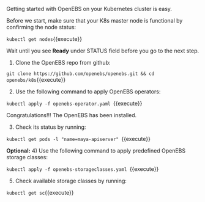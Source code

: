 Getting started with OpenEBS on your Kubernetes cluster is easy.

Before we start, make sure that your K8s master node is functional by confirming the node status:

`kubectl get nodes`{{execute}}

Wait until you see **Ready** under STATUS field before you go to the next step.

1) Clone the OpenEBS repo from github:

`git clone https://github.com/openebs/openebs.git && cd openebs/k8s`{{execute}}

2) Use the following command to apply OpenEBS operators:

`kubectl apply -f openebs-operator.yaml `{{execute}}

Congratulations!!! The OpenEBS has been installed.

3) Check its status by running:

`kubectl get pods -l "name=maya-apiserver" `{{execute}}

**Optional:**
4) Use the following command to apply predefined OpenEBS storage classes:

`kubectl apply -f openebs-storageclasses.yaml `{{execute}}

5) Check available storage classes by running:

`kubectl get sc`{{execute}}
